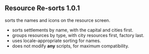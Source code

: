 ## Resource Re-sorts 1.0.1
sorts the names and icons on the resource screen.

- sorts settlements by name, with the capital and cities first.
- groups resources by type, with city resources first, factory last.
- uses locale-appropriate sorting for names.
- does not modify **any** scripts, for maximum compatibility.
